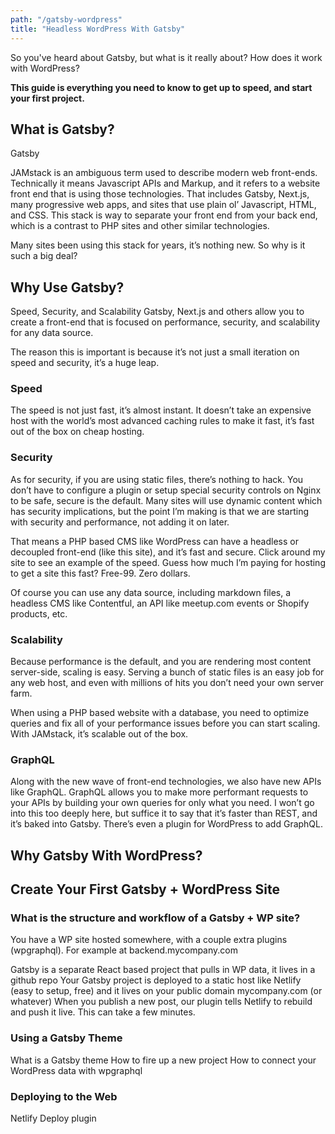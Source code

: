 ```yaml
---
path: "/gatsby-wordpress"
title: "Headless WordPress With Gatsby"
---
```


So you've heard about Gatsby, but what is it really about? How does it work with WordPress?

**This guide is everything you need to know to get up to speed, and start your first project.**

## What is Gatsby?

Gatsby 

JAMstack is an ambiguous term used to describe modern web front-ends. Technically it means Javascript APIs and Markup, and it refers to a website front end that is using those technologies. That includes Gatsby, Next.js, many progressive web apps, and sites that use plain ol’ Javascript, HTML, and CSS. This stack is way to separate your front end from your back end, which is a contrast to PHP sites and other similar technologies.

Many sites been using this stack for years, it’s nothing new. So why is it such a big deal?

## Why Use Gatsby?

Speed, Security, and Scalability
Gatsby, Next.js and others allow you to create a front-end that is focused on performance, security, and scalability for any data source.

The reason this is important is because it’s not just a small iteration on speed and security, it’s a huge leap.

### Speed

The speed is not just fast, it’s almost instant. It doesn’t take an expensive host with the world’s most advanced caching rules to make it fast, it’s fast out of the box on cheap hosting.

### Security

As for security, if you are using static files, there’s nothing to hack. You don’t have to configure a plugin or setup special security controls on Nginx to be safe, secure is the default. Many sites will use dynamic content which has security implications, but the point I’m making is that we are starting with security and performance, not adding it on later.

That means a PHP based CMS like WordPress can have a headless or decoupled front-end (like this site), and it’s fast and secure. Click around my site to see an example of the speed. Guess how much I’m paying for hosting to get a site this fast? Free-99. Zero dollars.

Of course you can use any data source, including markdown files, a headless CMS like Contentful, an API like meetup.com events or Shopify products, etc.

### Scalability

Because performance is the default, and you are rendering most content server-side, scaling is easy. Serving a bunch of static files is an easy job for any web host, and even with millions of hits you don’t need your own server farm.

When using a PHP based website with a database, you need to optimize queries and fix all of your performance issues before you can start scaling. With JAMstack, it’s scalable out of the box.

### GraphQL

Along with the new wave of front-end technologies, we also have new APIs like GraphQL. GraphQL allows you to make more performant requests to your APIs by building your own queries for only what you need. I won’t go into this too deeply here, but suffice it to say that it’s faster than REST, and it’s baked into Gatsby. There’s even a plugin for WordPress to add GraphQL.

## Why Gatsby With WordPress?

## Create Your First Gatsby + WordPress Site

### What is the structure and workflow of a Gatsby + WP site?

You have a WP site hosted somewhere, with a couple extra plugins (wpgraphql). For example at backend.mycompany.com

Gatsby is a separate React based project that pulls in WP data, it lives in a github repo
Your Gatsby project is deployed to a static host like Netlify (easy to setup, free) and it lives on your public domain mycompany.com (or whatever)
When you publish a new post, our plugin tells Netlify to rebuild and push it live. This can take a few minutes.

### Using a Gatsby Theme

What is a Gatsby theme
How to fire up a new project
How to connect your WordPress data with wpgraphql

### Deploying to the Web

Netlify
Deploy plugin